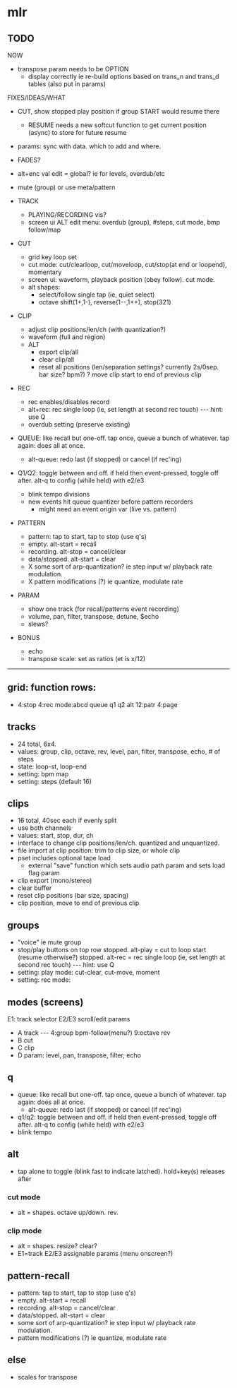 # mlr

## TODO

NOW
  - transpose param needs to be OPTION
    - display correctly ie re-build options based on trans_n and trans_d tables (also put in params)

FIXES/IDEAS/WHAT
  - CUT, show stopped play position if group START would resume there
    - RESUME needs a new softcut function to get current position (async) to store for future resume
  - params: sync with data. which to add and where.
  - FADES?
  - alt+enc val edit = global? ie for levels, overdub/etc
  - mute (group) or use meta/pattern


- TRACK
  - PLAYING/RECORDING vis?
  - screen ui ALT edit menu: overdub (group), #steps, cut mode, bmp follow/map
  
- CUT
  - grid key loop set
  - cut mode: cut/clearloop, cut/moveloop, cut/stop(at end or loopend), momentary
  - screen ui: waveform, playback position (obey follow). cut mode.
  - alt shapes:
    - select/follow single tap (ie, quiet select)
    - octave shift(1+,1-), reverse(1--,1++), stop(321)

- CLIP
  - adjust clip positions/len/ch (with quantization?)
  - waveform (full and region)
  - ALT
    - export clip/all
    - clear clip/all
    - reset all positions (len/separation settings? currently 2s/0sep. bar size? bpm?)
    ? move clip start to end of previous clip

- REC
  - rec enables/disables record
  - alt+rec: rec single loop (ie, set length at second rec touch) --- hint: use Q
  - overdub setting (preserve existing)

- QUEUE: like recall but one-off. tap once, queue a bunch of whatever. tap again: does all at once.
  - alt-queue: redo last (if stopped) or cancel (if rec'ing)

- Q1/Q2: toggle between and off. if held then event-pressed, toggle off after. alt-q to config (while held) with e2/e3
  - blink tempo divisions
  - new events hit queue quantizer before pattern recorders
    - might need an event origin var (live vs. pattern)

- PATTERN
  - pattern: tap to start, tap to stop (use q's)
  - empty. alt-start = recall
  - recording. alt-stop = cancel/clear
  - data/stopped. alt-start = clear
  - X some sort of arp-quantization? ie step input w/ playback rate modulation.
  - X pattern modifications (?) ie quantize, modulate rate


- PARAM
  - show one track (for recall/patterns event recording)
  - volume, pan, filter, transpose, detune, $echo
  - slews?




- BONUS
  - echo
  - transpose scale: set as ratios (et is x/12)

---


## grid: function rows:

- 4:stop 4:rec mode:abcd queue q1 q2 alt
  12:patr 4:page

## tracks

- 24 total, 6x4.
- values: group, clip, octave, rev, level, pan, filter, transpose, echo, # of steps
- state: loop-st, loop-end
- setting: bpm map
- setting: steps (default 16)

## clips

- 16 total, 40sec each if evenly split
- use both channels
- values: start, stop, dur, ch
- interface to change clip positions/len/ch. quantized and unquantized.
- file import at clip position: trim to clip size, or whole clip
- pset includes optional tape load
	- external "save" function which sets audio path param and sets load flag param
- clip export (mono/stereo)
- clear buffer
- reset clip positions (bar size, spacing)
- clip position, move to end of previous clip


## groups

- "voice" ie mute group
- stop/play buttons on top row
	stopped. alt-play = cut to loop start (resume otherwise?)
	stopped. alt-rec = rec single loop (ie, set length at second rec touch) --- hint: use Q
- setting: play mode: cut-clear, cut-move, moment
- setting: rec mode:

## modes (screens)

E1: track selector
E2/E3 scroll/edit params

- A track --- 4:group bpm-follow(menu?) 9:octave rev
- B cut
- C clip
- D param: level, pan, transpose, filter, echo

## q

- queue: like recall but one-off. tap once, queue a bunch of whatever. tap again: does all at once.
	- alt-queue: redo last (if stopped) or cancel (if rec'ing)
- q1/q2: toggle between and off. if held then event-pressed, toggle off after. alt-q to config (while held) with e2/e3
- blink tempo

## alt

- tap alone to toggle (blink fast to indicate latched). hold+key(s) releases after

### cut mode

- alt = shapes. octave up/down. rev.

### clip mode

- alt = shapes. resize? clear?
- E1=track E2/E3 assignable params (menu onscreen?)

## pattern-recall

- pattern: tap to start, tap to stop (use q's)
- empty. alt-start = recall
- recording. alt-stop = cancel/clear
- data/stopped. alt-start = clear
- some sort of arp-quantization? ie step input w/ playback rate modulation.
- pattern modifications (?) ie quantize, modulate rate


## else

- scales for transpose
